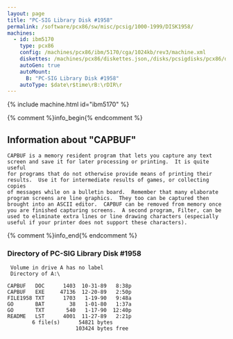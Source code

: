 ```yaml
---
layout: page
title: "PC-SIG Library Disk #1958"
permalink: /software/pcx86/sw/misc/pcsig/1000-1999/DISK1958/
machines:
  - id: ibm5170
    type: pcx86
    config: /machines/pcx86/ibm/5170/cga/1024kb/rev3/machine.xml
    diskettes: /machines/pcx86/diskettes.json,/disks/pcsigdisks/pcx86/diskettes.json
    autoGen: true
    autoMount:
      B: "PC-SIG Library Disk #1958"
    autoType: $date\r$time\rB:\rDIR\r
---
```


{% include machine.html id="ibm5170" %}

{% comment %}info_begin{% endcomment %}

## Information about "CAPBUF"

    CAPBUF is a memory resident program that lets you capture any text
    screen and save it for later processing or printing.  It is quite useful
    for programs that do not otherwise provide means of printing their
    results.  Use it for intermediate results of games, or collecting copies
    of messages while on a bulletin board.  Remember that many elaborate
    program screens are line graphics.  They too can be captured then
    brought into an ASCII editor.  CAPBUF can be removed from memory once
    you are finished capturing screens.  A second program, Filter, can be
    used to eliminate extra lines or line drawing characters (especially
    useful if your printer does not support these characters).
{% comment %}info_end{% endcomment %}


### Directory of PC-SIG Library Disk #1958

     Volume in drive A has no label
     Directory of A:\

    CAPBUF   DOC      1403  10-31-89   8:38p
    CAPBUF   EXE     47136  12-20-89   2:50p
    FILE1958 TXT      1703   1-19-90   9:48a
    GO       BAT        38   1-01-80   1:37a
    GO       TXT       540   1-17-90  12:40p
    README   LST      4001  11-27-89   2:21p
            6 file(s)      54821 bytes
                          103424 bytes free
